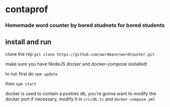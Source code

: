 
# contaprof

### Homemade word counter by bored studnets for bored students

## install and run

clone the rep
`git clone https://github.com/wordmann/wordCounter.git`

make sure you have 
NodeJS docker and docker-compose installed!

to run first do
`npm update`

then
`npm start`

docker is used to contain a postres db, you're gonna want to modify the docker port if necessary, modify it in `src/db.ts` and `docker-compose.yml`